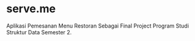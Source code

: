 # serve.me
Aplikasi Pemesanan Menu Restoran Sebagai Final Project Program Studi Struktur Data Semester 2.
